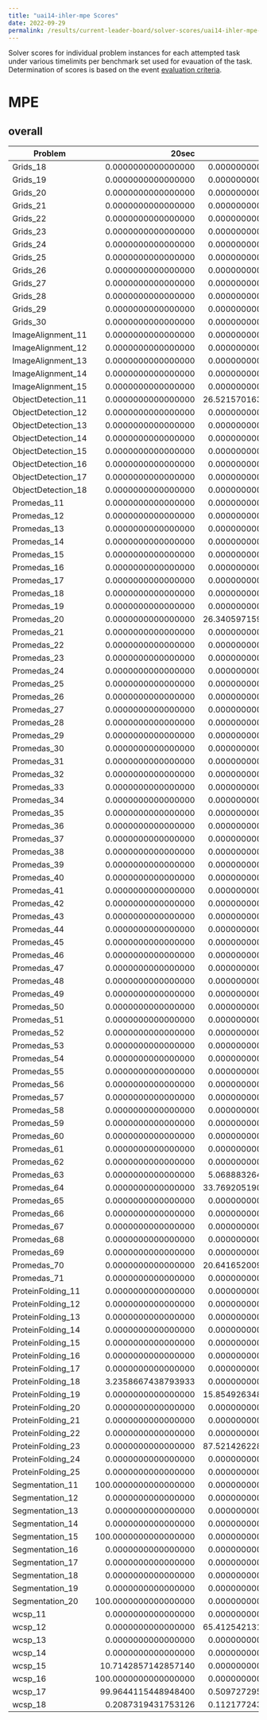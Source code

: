 ```yaml
---
title: "uai14-ihler-mpe Scores"
date: 2022-09-29
permalink: /results/current-leader-board/solver-scores/uai14-ihler-mpe-scores
---
```



Solver scores for individual problem instances for each attempted task under various timelimits per benchmark set used for evauation of the task.  Determination of scores is based on the event [evaluation criteria](https://uaicompetition.github.io/uci-2022/results/evaluation-criteria/).

# MPE

## overall

|      Problem       |        20sec         |       1200sec       |       3600sec       |
| ------------------ | -------------------: | ------------------: | ------------------: |
| Grids_18           |   0.0000000000000000 |  0.0000000000000000 |  0.0000000000000000 |
| Grids_19           |   0.0000000000000000 |  0.0000000000000000 |  0.0000000000000000 |
| Grids_20           |   0.0000000000000000 |  0.0000000000000000 |  0.0000000000000000 |
| Grids_21           |   0.0000000000000000 |  0.0000000000000000 |  0.0000000000000000 |
| Grids_22           |   0.0000000000000000 |  0.0000000000000000 |  0.0000000000000000 |
| Grids_23           |   0.0000000000000000 |  0.0000000000000000 |  0.0000000000000000 |
| Grids_24           |   0.0000000000000000 |  0.0000000000000000 |  0.0000000000000000 |
| Grids_25           |   0.0000000000000000 |  0.0000000000000000 |  0.0000000000000000 |
| Grids_26           |   0.0000000000000000 |  0.0000000000000000 |  0.0000000000000000 |
| Grids_27           |   0.0000000000000000 |  0.0000000000000000 |  0.0000000000000000 |
| Grids_28           |   0.0000000000000000 |  0.0000000000000000 |  0.0000000000000000 |
| Grids_29           |   0.0000000000000000 |  0.0000000000000000 |  0.0000000000000000 |
| Grids_30           |   0.0000000000000000 |  0.0000000000000000 |  0.0000000000000000 |
| ImageAlignment_11  |   0.0000000000000000 |  0.0000000000000000 |  0.0000000000000000 |
| ImageAlignment_12  |   0.0000000000000000 |  0.0000000000000000 |  0.0000000000000000 |
| ImageAlignment_13  |   0.0000000000000000 |  0.0000000000000000 |  0.0000000000000000 |
| ImageAlignment_14  |   0.0000000000000000 |  0.0000000000000000 |  0.0000000000000000 |
| ImageAlignment_15  |   0.0000000000000000 |  0.0000000000000000 |  0.0000000000000000 |
| ObjectDetection_11 |   0.0000000000000000 | 26.5215701630967900 | 57.5578568784457760 |
| ObjectDetection_12 |   0.0000000000000000 |  0.0000000000000000 |  0.0000000000000000 |
| ObjectDetection_13 |   0.0000000000000000 |  0.0000000000000000 |  0.0000000000000000 |
| ObjectDetection_14 |   0.0000000000000000 |  0.0000000000000000 |  0.0000000000000000 |
| ObjectDetection_15 |   0.0000000000000000 |  0.0000000000000000 |  0.0000000000000000 |
| ObjectDetection_16 |   0.0000000000000000 |  0.0000000000000000 |  0.0000000000000000 |
| ObjectDetection_17 |   0.0000000000000000 |  0.0000000000000000 |  0.0000000000000000 |
| ObjectDetection_18 |   0.0000000000000000 |  0.0000000000000000 |  0.0000000000000000 |
| Promedas_11        |   0.0000000000000000 |  0.0000000000000000 |  0.0000000000000000 |
| Promedas_12        |   0.0000000000000000 |  0.0000000000000000 |  0.0000000000000000 |
| Promedas_13        |   0.0000000000000000 |  0.0000000000000000 |  0.0000000000000000 |
| Promedas_14        |   0.0000000000000000 |  0.0000000000000000 |  0.0000000000000000 |
| Promedas_15        |   0.0000000000000000 |  0.0000000000000000 |  0.0000000000000000 |
| Promedas_16        |   0.0000000000000000 |  0.0000000000000000 |  0.0000000000000000 |
| Promedas_17        |   0.0000000000000000 |  0.0000000000000000 |  0.0000000000000000 |
| Promedas_18        |   0.0000000000000000 |  0.0000000000000000 |  0.0000000000000000 |
| Promedas_19        |   0.0000000000000000 |  0.0000000000000000 |  0.0000000000000000 |
| Promedas_20        |   0.0000000000000000 | 26.3405971593260340 |  0.0000000000000000 |
| Promedas_21        |   0.0000000000000000 |  0.0000000000000000 |  0.0000000000000000 |
| Promedas_22        |   0.0000000000000000 |  0.0000000000000000 |  0.0000000000000000 |
| Promedas_23        |   0.0000000000000000 |  0.0000000000000000 |  0.0000000000000000 |
| Promedas_24        |   0.0000000000000000 |  0.0000000000000000 |  0.0000000000000000 |
| Promedas_25        |   0.0000000000000000 |  0.0000000000000000 |  0.0000000000000000 |
| Promedas_26        |   0.0000000000000000 |  0.0000000000000000 |  0.0000000000000000 |
| Promedas_27        |   0.0000000000000000 |  0.0000000000000000 |  0.0000000000000000 |
| Promedas_28        |   0.0000000000000000 |  0.0000000000000000 |  0.0000000000000000 |
| Promedas_29        |   0.0000000000000000 |  0.0000000000000000 |  0.0000000000000000 |
| Promedas_30        |   0.0000000000000000 |  0.0000000000000000 |  0.0000000000000000 |
| Promedas_31        |   0.0000000000000000 |  0.0000000000000000 |  0.0000000000000000 |
| Promedas_32        |   0.0000000000000000 |  0.0000000000000000 |  0.0000000000000000 |
| Promedas_33        |   0.0000000000000000 |  0.0000000000000000 |  0.0000000000000000 |
| Promedas_34        |   0.0000000000000000 |  0.0000000000000000 |  0.0000000000000000 |
| Promedas_35        |   0.0000000000000000 |  0.0000000000000000 |  0.0000000000000000 |
| Promedas_36        |   0.0000000000000000 |  0.0000000000000000 |  0.0000000000000000 |
| Promedas_37        |   0.0000000000000000 |  0.0000000000000000 |  0.0000000000000000 |
| Promedas_38        |   0.0000000000000000 |  0.0000000000000000 |  0.0000000000000000 |
| Promedas_39        |   0.0000000000000000 |  0.0000000000000000 |  0.0000000000000000 |
| Promedas_40        |   0.0000000000000000 |  0.0000000000000000 |  0.0000000000000000 |
| Promedas_41        |   0.0000000000000000 |  0.0000000000000000 |  0.0000000000000000 |
| Promedas_42        |   0.0000000000000000 |  0.0000000000000000 |  0.0000000000000000 |
| Promedas_43        |   0.0000000000000000 |  0.0000000000000000 |  0.0000000000000000 |
| Promedas_44        |   0.0000000000000000 |  0.0000000000000000 |  0.0000000000000000 |
| Promedas_45        |   0.0000000000000000 |  0.0000000000000000 |  0.0000000000000000 |
| Promedas_46        |   0.0000000000000000 |  0.0000000000000000 |  0.0000000000000000 |
| Promedas_47        |   0.0000000000000000 |  0.0000000000000000 |  0.0000000000000000 |
| Promedas_48        |   0.0000000000000000 |  0.0000000000000000 |  0.0000000000000000 |
| Promedas_49        |   0.0000000000000000 |  0.0000000000000000 |  0.0000000000000000 |
| Promedas_50        |   0.0000000000000000 |  0.0000000000000000 |  0.0000000000000000 |
| Promedas_51        |   0.0000000000000000 |  0.0000000000000000 |  0.0000000000000000 |
| Promedas_52        |   0.0000000000000000 |  0.0000000000000000 |  0.0000000000000000 |
| Promedas_53        |   0.0000000000000000 |  0.0000000000000000 |  0.0000000000000000 |
| Promedas_54        |   0.0000000000000000 |  0.0000000000000000 |  0.0000000000000000 |
| Promedas_55        |   0.0000000000000000 |  0.0000000000000000 |  0.0000000000000000 |
| Promedas_56        |   0.0000000000000000 |  0.0000000000000000 |  0.0000000000000000 |
| Promedas_57        |   0.0000000000000000 |  0.0000000000000000 |  0.0000000000000000 |
| Promedas_58        |   0.0000000000000000 |  0.0000000000000000 |  0.0000000000000000 |
| Promedas_59        |   0.0000000000000000 |  0.0000000000000000 |  0.0000000000000000 |
| Promedas_60        |   0.0000000000000000 |  0.0000000000000000 |  0.0000000000000000 |
| Promedas_61        |   0.0000000000000000 |  0.0000000000000000 |  0.0000000000000000 |
| Promedas_62        |   0.0000000000000000 |  0.0000000000000000 |  0.0000000000000000 |
| Promedas_63        |   0.0000000000000000 |  5.0688832648831130 | 31.5657376149351950 |
| Promedas_64        |   0.0000000000000000 | 33.7692051907443940 | 43.6087509026324650 |
| Promedas_65        |   0.0000000000000000 |  0.0000000000000000 |  0.0000000000000000 |
| Promedas_66        |   0.0000000000000000 |  0.0000000000000000 |  0.0000000000000000 |
| Promedas_67        |   0.0000000000000000 |  0.0000000000000000 |  0.0000000000000000 |
| Promedas_68        |   0.0000000000000000 |  0.0000000000000000 |  0.0000000000000000 |
| Promedas_69        |   0.0000000000000000 |  0.0000000000000000 |  0.0000000000000000 |
| Promedas_70        |   0.0000000000000000 | 20.6416520096410670 | 20.6416520096410670 |
| Promedas_71        |   0.0000000000000000 |  0.0000000000000000 |  0.0000000000000000 |
| ProteinFolding_11  |   0.0000000000000000 |  0.0000000000000000 |  0.0000000000000000 |
| ProteinFolding_12  |   0.0000000000000000 |  0.0000000000000000 |  0.0000000000000000 |
| ProteinFolding_13  |   0.0000000000000000 |  0.0000000000000000 |  0.0000000000000000 |
| ProteinFolding_14  |   0.0000000000000000 |  0.0000000000000000 |  0.0000000000000000 |
| ProteinFolding_15  |   0.0000000000000000 |  0.0000000000000000 |  0.0000000000000000 |
| ProteinFolding_16  |   0.0000000000000000 |  0.0000000000000000 |  0.0000000000000000 |
| ProteinFolding_17  |   0.0000000000000000 |  0.0000000000000000 |  0.0000000000000000 |
| ProteinFolding_18  |   3.2358667438793933 |  0.0000000000000000 |  0.0000000000000000 |
| ProteinFolding_19  |   0.0000000000000000 | 15.8549263486902600 | 15.8549263486902600 |
| ProteinFolding_20  |   0.0000000000000000 |  0.0000000000000000 |  0.0000000000000000 |
| ProteinFolding_21  |   0.0000000000000000 |  0.0000000000000000 |  0.0000000000000000 |
| ProteinFolding_22  |   0.0000000000000000 |  0.0000000000000000 |  0.0000000000000000 |
| ProteinFolding_23  |   0.0000000000000000 | 87.5214262286858100 | 87.2011984141764500 |
| ProteinFolding_24  |   0.0000000000000000 |  0.0000000000000000 |  0.0000000000000000 |
| ProteinFolding_25  |   0.0000000000000000 |  0.0000000000000000 |  0.0000000000000000 |
| Segmentation_11    | 100.0000000000000000 |  0.0000000000000000 |  0.0000000000000000 |
| Segmentation_12    |   0.0000000000000000 |  0.0000000000000000 |  0.0000000000000000 |
| Segmentation_13    |   0.0000000000000000 |  0.0000000000000000 |  0.0000000000000000 |
| Segmentation_14    |   0.0000000000000000 |  0.0000000000000000 |  0.0000000000000000 |
| Segmentation_15    | 100.0000000000000000 |  0.0000000000000000 |  0.0000000000000000 |
| Segmentation_16    |   0.0000000000000000 |  0.0000000000000000 |  0.0000000000000000 |
| Segmentation_17    |   0.0000000000000000 |  0.0000000000000000 |  0.0000000000000000 |
| Segmentation_18    |   0.0000000000000000 |  0.0000000000000000 |  0.0000000000000000 |
| Segmentation_19    |   0.0000000000000000 |  0.0000000000000000 |  0.0000000000000000 |
| Segmentation_20    | 100.0000000000000000 |  0.0000000000000000 |  0.0000000000000000 |
| wcsp_11            |   0.0000000000000000 |  0.0000000000000000 |  0.0000000000000000 |
| wcsp_12            |   0.0000000000000000 | 65.4125421319321000 | 65.4125421319321000 |
| wcsp_13            |   0.0000000000000000 |  0.0000000000000000 |  0.0000000000000000 |
| wcsp_14            |   0.0000000000000000 |  0.0000000000000000 |  0.0000000000000000 |
| wcsp_15            |  10.7142857142857140 |  0.0000000000000000 |  4.1666666666666660 |
| wcsp_16            | 100.0000000000000000 |  0.0000000000000000 |  0.0000000000000000 |
| wcsp_17            |  99.9644115448948400 |  0.5097272958966994 | 35.0660490650197200 |
| wcsp_18            |   0.2087319431753126 |  0.1121772433424138 |  0.1121772433424138 |


